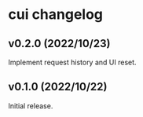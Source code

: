 # cui changelog

## v0.2.0 (2022/10/23)

Implement request history and UI reset.

## v0.1.0 (2022/10/22)

Initial release.
